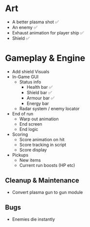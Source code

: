 # Art
- A better plasma shot ✅
- An enemy  ✅
- Exhaust animation for player ship ✅
- Shield ✅

# Gameplay & Engine

- Add shield Visuals
- In-Game GUI
	- Status info
		- Health bar ✅
		- Shield bar ✅
		- Armour bar ✅
		- Energy bar
	- Radar system / enemy locator
- End of run
	- Warp out animation
	- End screen
	- End logic
- Scoring
	- Score animation on hit
	- Score tracking in script
	- Score display
- Pickups
	- New items
	- Current run boosts (HP etc)


## Cleanup & Maintenance
- Convert plasma gun to gun module

## Bugs
 - Enemies die instantly 
